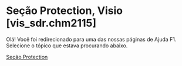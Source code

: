 
# Seção Protection, Visio [vis_sdr.chm2115]

Olá! Você foi redirecionado para uma das nossas páginas de Ajuda F1. Selecione o tópico que estava procurando abaixo.

[Seção Protection](http://msdn.microsoft.com/library/3fec776a-e9a7-6774-d824-e905d427b8b4%28Office.15%29.aspx)
